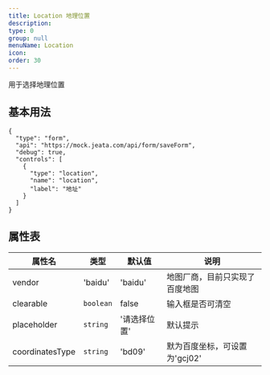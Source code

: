 ```yaml
---
title: Location 地理位置
description:
type: 0
group: null
menuName: Location
icon:
order: 30
---
```


用于选择地理位置

## 基本用法

```schema: scope="body"
{
  "type": "form",
  "api": "https://mock.jeata.com/api/form/saveForm",
  "debug": true,
  "controls": [
    {
      "type": "location",
      "name": "location",
      "label": "地址"
    }
  ]
}
```

## 属性表

| 属性名      | 类型      | 默认值       | 说明                           |
| ----------- | --------- | ------------ | ------------------------------ |
| vendor      | 'baidu'   | 'baidu'      | 地图厂商，目前只实现了百度地图 |
| clearable   | `boolean` | false        | 输入框是否可清空               |
| placeholder | `string`  | '请选择位置' | 默认提示                       |
| coordinatesType | `string`  | 'bd09'  | 默为百度坐标，可设置为'gcj02'   |
